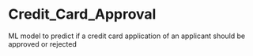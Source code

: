 # Credit_Card_Approval
ML model to predict if a credit card application of an applicant should be approved or rejected
